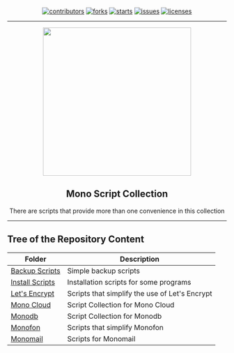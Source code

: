 <p align="center"><br>
<a href="https://github.com/monobilisim/mono.sh/graphs/contributors"><img alt="contributors" src="https://img.shields.io/github/contributors/monobilisim/mono.sh.svg?style=for-the-badge"</img></a>
<a href="https://github.com/monobilisim/mono.sh/network/members"><img alt="forks" src="https://img.shields.io/github/forks/monobilisim/mono.sh.svg?style=for-the-badge"</img></a>
<a href="https://github.com/monobilisim/mono.sh/stargazers"><img alt="starts" src="https://img.shields.io/github/stars/monobilisim/mono.sh.svg?style=for-the-badge"</img></a>
<a href="https://github.com/monobilisim/mono.sh/issues"><img alt="issues" src="https://img.shields.io/github/issues/monobilisim/mono.sh.svg?style=for-the-badge"</img></a>
<a href="https://github.com/monobilisim/mono.sh/blob/master/LICENSE"><img alt="licenses" src="https://img.shields.io/github/license/monobilisim/mono.sh.svg?style=for-the-badge"</img></a><br><hr>
</p>

<div align="center">
<a href="https://mono.net.tr/">
  <img src="https://monobilisim.com.tr/images/mono-bilisim.svg" width="340"/>
</a>

<h2 align="center">Mono Script Collection</h2>
There are scripts that provide more than one convenience in this collection

</div>

---

## Tree of the Repository Content
| Folder | Description |
|--|--|
| [Backup Scripts](https://github.com/monobilisim/mono.sh/tree/main/backup) | Simple backup scripts |
| [Install Scripts](https://github.com/monobilisim/mono.sh/tree/main/install) | Installation scripts for some programs |
| [Let's Encrypt](https://github.com/monobilisim/mono.sh/tree/main/letsencrypt) | Scripts that simplify the use of Let's Encrypt |
| [Mono Cloud](https://github.com/monobilisim/mono.sh/tree/main/monocloud) | Script Collection for Mono Cloud |
| [Monodb](https://github.com/monobilisim/mono.sh/tree/main/monodb) | Script Collection for Monodb |
| [Monofon](https://github.com/monobilisim/mono.sh/tree/main/monofon) | Scripts that simplify Monofon |
| [Monomail](https://github.com/monobilisim/mono.sh/tree/main/monomail) | Scripts for Monomail |
